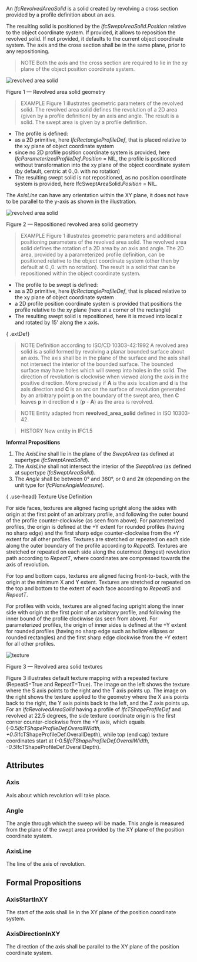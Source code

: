 An _IfcRevolvedAreaSolid_ is a solid created by revolving a cross section provided by a profile definition about an axis.

<!-- end of short definition -->


The resulting solid is positioned by the _IfcSweptAreaSolid_._Position_ relative to the object coordinate system. If provided, it allows to reposition the revolved solid. If not provided, it defaults to the current object coordinate system. The axis and the cross section shall be in the same plane, prior to any repositioning.

> NOTE Both the axis and the cross section are required to lie in the xy plane of the object position coordinate system.

![revolved area solid](../../../../figures/ifcrevolvedareasolid-fig1.png)

Figure 1 — Revolved area solid geometry

> EXAMPLE Figure 1 illustrates geometric parameters of the revolved solid. The revolved area solid defines the revolution of a 2D area (given by a profile definition) by an axis and angle. The result is a solid. The swept area is given by a profile definition.

 * The profile is defined:
 * as a 2D primitive, here <em>IfcRectangleProfileDef</em>, that is placed relative to the xy plane of object coordinate system
 * since no 2D profile position coordinate system is provided, here <em>IfcParameterizedProfileDef</em>.<em>Position</em> = NIL, the profile is positioned without transformation into the xy plane of the object coordinate system (by default, centric at 0.,0. with no rotation)
 * The resulting swept solid is not repositioned, as no position coordinate system is provided, here IfcSweptAreaSolid.<em>Position</em> = NIL.

The <em>AxisLine</em> can have any orientation within the XY plane, it does not have to be parallel to the y-axis as shown in the illustration.

![revolved area solid](../../../../figures/ifcrevolvedareasolid-fig2.png)

Figure 2 — Repositioned revolved area solid geometry

> EXAMPLE Figure 1 illustrates geometric parameters and additional positioning parameters of the revolved area solid. The revolved area solid defines the rotation of a 2D area by an axis and angle. The 2D area, provided by a parameterized profile definition, can be positioned relative to the object coordinate system (other then by default at 0.,0. with no rotation). The result is a solid that can be repositioned within the object coordinate system.
 * The profile to be swept is defined:
 * as a 2D primitive, here <em>IfcRectangleProfileDef</em>, that is placed relative to the xy plane of object coordinate system
 * a 2D profile position coordinate system is provided that positions the profile relative to the xy plane (here at a corner of the rectangle)
 * The resulting swept solid is repositioned, here it is moved into local z and rotated by 15' along the x axis.

{ .extDef}
> NOTE Definition according to ISO/CD 10303-42:1992
> A revolved area solid is a solid formed by revolving a planar bounded surface about an axis. The axis shall be in the plane of the surface and the axis shall not intersect the interior of the bounded surface. The bounded surface may have holes which will sweep into holes in the solid. The direction of revolution is clockwise when viewed along the axis in the positive direction. More precisely if **A** is the axis location and **d** is the axis direction and **C** is an arc on the surface of revolution generated by an arbitrary point **p** on the boundary of the swept area, then **C** leaves **p** in direction **d** x (**p** - **A**) as the area is revolved.

> NOTE Entity adapted from **revolved_area_solid** defined in ISO 10303-42.

> HISTORY New entity in IFC1.5

**Informal Propositions**

1. The _AxisLine_ shall lie in the plane of the _SweptArea_ (as defined at supertype _IfcSweptAreaSolid_).
2. The _AxisLine_ shall not intersect the interior of the _SweptArea_ (as defined at supertype _IfcSweptAreaSolid_).
3. The _Angle_ shall be between 0° and 360°, or 0 and 2π (depending on the unit type for _IfcPlaneAngleMeasure_).

{ .use-head}
Texture Use Definition

For side faces, textures are aligned facing upright along the sides with origin at the first point of an arbitrary profile, and following the outer bound of the profile counter-clockwise (as seen from above). For parameterized profiles, the origin is defined at the +Y extent for rounded profiles (having no sharp edge) and the first sharp edge counter-clockwise from the +Y extent for all other profiles. Textures are stretched or repeated on each side along the outer boundary of the profile according to _RepeatS_. Textures are stretched or repeated on each side along the outermost (longest) revolution path according to _RepeatT_, where coordinates are compressed towards the axis of revolution.

For top and bottom caps, textures are aligned facing front-to-back, with the origin at the minimum X and Y extent. Textures are stretched or repeated on the top and bottom to the extent of each face according to _RepeatS_ and _RepeatT_.

For profiles with voids, textures are aligned facing upright along the inner side with origin at the first point of an arbitrary profile, and following the inner bound of the profile clockwise (as seen from above). For parameterized profiles, the origin of inner sides is defined at the +Y extent for rounded profiles (having no sharp edge such as hollow ellipses or rounded rectangles) and the first sharp edge clockwise from the +Y extent for all other profiles.

![texture](../../../../figures/ifcrevolvedareasolid-texture.png)

Figure 3 — Revolved area solid textures

Figure 3 illustrates default texture mapping with a repeated texture (RepeatS=True and RepeatT=True). The image on
the left shows the texture where the S axis points to the right and the T axis points up. The image on the right shows the texture applied to the geometry where the X axis points back to the right, the Y axis points back to the left, and the Z axis points up. For an <em>IfcRevolvedAreaSolid</em> having a profile of <em>IfcTShapeProfileDef</em> and revolved at 22.5 degrees, the side texture coordinate origin is the first corner counter-clockwise from the +Y axis, which equals (-0.5*IfcTShapeProfileDef.OverallWidth, +0.5*IfcTShapeProfileDef.OverallDepth), while top (end cap) texture coordinates start at (-0.5*IfcTShapeProfileDef.OverallWidth, -0.5*IfcTShapeProfileDef.OverallDepth).

## Attributes

### Axis
Axis about which revolution will take place.

### Angle
The angle through which the sweep will be made. This angle is measured from the plane of the swept area provided by the XY plane of the position coordinate system.

### AxisLine
The line of the axis of revolution.

## Formal Propositions

### AxisStartInXY
The start of the axis shall lie in the XY plane of the position coordinate system.

### AxisDirectionInXY
The direction of the axis shall be parallel to the XY plane of the position coordinate system.
